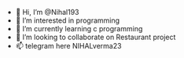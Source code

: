 - 👋 Hi, I’m @Nihal193
- 👀 I’m interested in programming
- 🌱 I’m currently learning c programming
- 💞️ I’m looking to collaborate on Restaurant project
- 📫  telegram here NIHALverma23
<!---
Nihal193/Nihal193 is a ✨ special ✨ repository because its `README.md` (this file) appears on your GitHub profile.
You can click the Preview link to take a look at your changes.
--->
